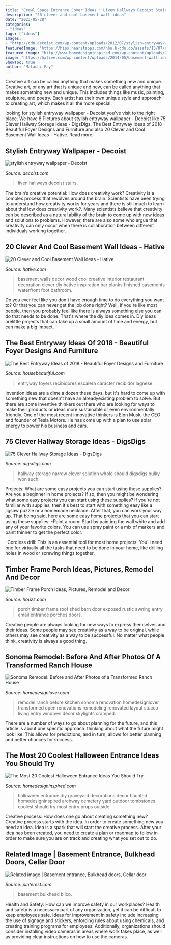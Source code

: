 ```yaml
---
title: "Crawl Space Entrance Cover Ideas : Liven Hallways Decoist Stairs"
description: "20 clever and cool basement wall ideas"
date: "2023-05-28"
categories:
- "ideas"
tags: ["ideas"]
images:
- "http://cdn.decoist.com/wp-content/uploads/2012/07/stylish-entryway-wallpaper.jpg"
featuredImage: "https://hips.hearstapps.com/hbu.h-cdn.co/assets/15/07/nrm_1423519982-04-hbx-jim-thompson-duquetterie-0315.jpg?crop=0.918xw:0.944xh;0.0136xw,0&amp;resize=768:*"
featured_image: "http://www.homedesigninspired.com/wp-content/uploads/2017/10/halloween-entrance-decorating-ideas-12.jpg"
image: "https://hative.com/wp-content/uploads/2014/05/basement-wall-ideas/10-basement-wall-decoration.jpg"
ShowToc: true
author: "Malachi Fay"
---
```



Creative art can be called anything that makes something new and unique.
Creative art, or any art that is unique and new, can be called anything that makes something new and unique. This includes things like music, painting, sculpture, and poetry. Each artist has their own unique style and approach to creating art, which makes it all the more special.

	

		
looking for stylish entryway wallpaper - Decoist you've visit to the right place. We have 8 Pictures about stylish entryway wallpaper - Decoist like 75 Clever Hallway Storage Ideas - DigsDigs, The Best Entryway Ideas of 2018 - Beautiful Foyer Designs and Furniture and also 20 Clever and Cool Basement Wall Ideas - Hative. Read more:
		
    
## Stylish Entryway Wallpaper - Decoist

<img loading=lazy src="http://cdn.decoist.com/wp-content/uploads/2012/07/stylish-entryway-wallpaper.jpg" onerror="this.onerror=null;this.src='https://tse1.mm.bing.net/th?id=OIP.w7PgLzmrxAJ-Coz0KKVP7wHaJ3&amp;pid=15.1';" alt="stylish entryway wallpaper - Decoist">

_Source: decoist.com_

>liven hallways decoist stairs. 

	

The brain’s creative potential: How does creativity work?
Creativity is a complex process that revolves around the brain. Scientists have been trying to understand how creativity works for years and there is still much to learn about theHow does creativity work?. Many scientists believe that creativity can be described as a natural ability of the brain to come up with new ideas and solutions to problems. However, there are also some who argue that creativity can only occur when there is collaboration between different individuals working together.

    
## 20 Clever And Cool Basement Wall Ideas - Hative

<img loading=lazy src="https://hative.com/wp-content/uploads/2014/05/basement-wall-ideas/10-basement-wall-decoration.jpg" onerror="this.onerror=null;this.src='https://tse1.mm.bing.net/th?id=OIP.sJo5qmOOdSfmNC45DUrk6QHaFj&amp;pid=15.1';" alt="20 Clever and Cool Basement Wall Ideas - Hative">

_Source: hative.com_

>basement walls decor wood cool creative interior restaurant decoration clever diy hative inspiration bar planks finished basements waterfront foot bathroom. 

	

Do you ever feel like you don't have enough time to do everything you want to? Or that you can never get the job done right? Well, if you're like most people, then you probably feel like there is always something else you can do that needs to be done. That's where the diy idea comes in. Diy ideas arelittle projects that can take up a small amount of time and energy, but can make a big impact.

    
## The Best Entryway Ideas Of 2018 - Beautiful Foyer Designs And Furniture

<img loading=lazy src="https://hips.hearstapps.com/hbu.h-cdn.co/assets/15/07/nrm_1423519982-04-hbx-jim-thompson-duquetterie-0315.jpg?crop=0.918xw:0.944xh;0.0136xw,0&amp;resize=768:*" onerror="this.onerror=null;this.src='https://tse4.mm.bing.net/th?id=OIP.EwPT6H1AzyPn63fR8H5OTQHaJR&amp;pid=15.1';" alt="The Best Entryway Ideas of 2018 - Beautiful Foyer Designs and Furniture">

_Source: housebeautiful.com_

>entryway foyers recibidores escalera carácter recibidor lagnese. 

	

Invention ideas are a dime a dozen these days, but it's hard to come up with something new that doesn't have an alreadyexisting problem to solve. But there are some inventive thinkers out there who are looking for ways to make their products or ideas more sustainable or even environmentally friendly. One of the most recent innovative thinkers is Elon Musk, the CEO and founder of Tesla Motors. He has come up with a plan to use solar energy to power his business and cars.

    
## 75 Clever Hallway Storage Ideas - DigsDigs

<img loading=lazy src="https://www.digsdigs.com/photos/clever-hallway-storage-ideas-3-554x813.jpg" onerror="this.onerror=null;this.src='https://tse1.mm.bing.net/th?id=OIP.x_Ff6d7ReNGt4pecvXOkrgHaK3&amp;pid=15.1';" alt="75 Clever Hallway Storage Ideas - DigsDigs">

_Source: digsdigs.com_

>hallway storage narrow clever solution whole should digsdigs bulky won such. 

	

Projects: What are some easy projects you can start using these supplies?
Are you a beginner in home projects? If so, then you might be wondering what some easy projects you can start using these supplies? If you're not familiar with supplies, then it's best to start with something easy like a jigsaw puzzle or a homemade necklace. After that, you can work your way up. That being said, here are some easy home projects that you can start using these supplies: 
-Paint a room: Start by painting the wall white and add any of your favorite colors. You can use spray paint or a mix of markers and paint thinner to get the perfect color. 

-Cordless drill: This is an essential tool for most home projects. You'll need one for virtually all the tasks that need to be done in your home, like drilling holes in wood or screwing things together.

    
## Timber Frame Porch Ideas, Pictures, Remodel And Decor

<img loading=lazy src="https://st.hzcdn.com/fimgs/f1215eb503347a89_8179-w500-h666-b0-p0--rustic-porch.jpg" onerror="this.onerror=null;this.src='https://tse1.mm.bing.net/th?id=OIP.Y-m6j7QpkOCqkplbXbLCuwHaJ3&amp;pid=15.1';" alt="Timber Frame Porch Ideas, Pictures, Remodel and Decor">

_Source: houzz.com_

>porch timber frame roof shed barn door exposed rustic awning entry email entrance porches doors. 

	

Creative people are always looking for new ways to express themselves and their ideas. Some people may see creativity as a way to be original, while others may see creativity as a way to be successful. No matter what people think, creativity is always a good thing.

    
## Sonoma Remodel: Before And After Photos Of A Transformed Ranch House

<img loading=lazy src="http://homedesignlover.com/wp-content/uploads/2014/08/2-sonoma-kitchen1.jpg" onerror="this.onerror=null;this.src='https://tse2.mm.bing.net/th?id=OIP.1bj_cS-HpMNg8phPSnzLKAHaK8&amp;pid=15.1';" alt="Sonoma Remodel: Before and After Photos of a Transformed Ranch House">

_Source: homedesignlover.com_

>remodel ranch before kitchen sonoma renovation homedesignlover transformed open renovations remodeling renovated layout stucco living entry windows decor skylights cramped. 

	

There are a number of ways to go about planning for the future, and this article is about one specific approach: thinking about what the future might look like. This allows for predictions, and in turn, allows for better planning and better chances for success.

    
## The Most 20 Coolest Halloween Entrance Ideas You Should Try

<img loading=lazy src="http://www.homedesigninspired.com/wp-content/uploads/2017/10/halloween-entrance-decorating-ideas-12.jpg" onerror="this.onerror=null;this.src='https://tse1.mm.bing.net/th?id=OIP.2ftJAinqvPIDujpLuCXg_QHaLk&amp;pid=15.1';" alt="The Most 20 Coolest Halloween Entrance Ideas You Should Try">

_Source: homedesigninspired.com_

>halloween entrance diy graveyard decorations decor haunted homedesigninspired archway cemetery yard outdoor tombstones coolest should try most entry props outside. 

	

Creative process: How does one go about creating something new?
Creative process starts with the idea. In order to create something new you need an idea. Idea is a spark that will start the creative process. After your idea has been created, you need to create a plan or roadmap to follow in order to make sure you are on track and creating what you set out to do.

    
## Related Image | Basement Entrance, Bulkhead Doors, Cellar Door

<img loading=lazy src="https://i.pinimg.com/736x/6c/b4/7e/6cb47ea8574ddbe2bf257a5ed9e418fd.jpg" onerror="this.onerror=null;this.src='https://tse1.mm.bing.net/th?id=OIP.3NBj6iVL0Q6vPxRGDFm1ZAHaFj&amp;pid=15.1';" alt="Related image | Basement entrance, Bulkhead doors, Cellar door">

_Source: pinterest.com_

>basement bulkhead bilco. 

	

Health and Safety: How can we improve safety in our workplaces?
Health and safety is a necessary part of any organization, yet it can be difficult to keep employees safe. Ideas for improvement in safety include increasing the use of signage and stickers, enforcing rules about using chemicals, and creating training programs for employees. Additionally, organizations should consider installing video cameras in areas where work takes place, as well as providing clear instructions on how to use the cameras.

